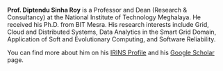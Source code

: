 **Prof. Diptendu Sinha Roy** is a Professor and Dean (Research & Consultancy) at the National Institute of Technology Meghalaya. He received his Ph.D. from BIT Mesra. His research interests include Grid, Cloud and Distributed Systems, Data Analytics in the Smart Grid Domain, Application of Soft and Evolutionary Computing, and Software Reliability.

You can find more about him on his [IRINS Profile](https://nitmeghalaya.irins.org/profile/101571) and his [Google Scholar](https://scholar.google.com/citations?user=jmCzDSQAAAAJ&hl=en&oi=ao) page.
